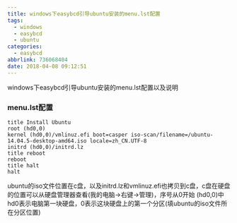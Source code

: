 ```yaml
---
title: windows下easybcd引导ubuntu安装的menu.lst配置
tags:
  - windows
  - easybcd
  - ubuntu
categories:
  - easybcd
abbrlink: 736068404
date: 2018-04-08 09:12:51
---
```


 windows下easybcd引导ubuntu安装的menu.lst配置以及说明
 <!-- more -->
 
 ### menu.lst配置
 ``` 
 title Install Ubuntu
 root (hd0,0)
 kernel (hd0,0)/vmlinuz.efi boot=casper iso-scan/filename=/ubuntu-14.04.5-desktop-amd64.iso locale=zh_CN.UTF-8
 initrd (hd0,0)/initrd.lz
 title reboot
 reboot
 title halt
 halt
 ```
 ubuntu的iso文件位置在c盘，以及initrd.lz和vmlinuz.efi也拷贝到c盘，c盘在硬盘的位置可以从硬盘管理器查看(我的电脑->右键->管理)，序号从0开始
 (hd0,0)中hd0表示电脑第一块硬盘，0表示这块硬盘上的第一个分区(填ubuntu的iso文件所在分区位置)